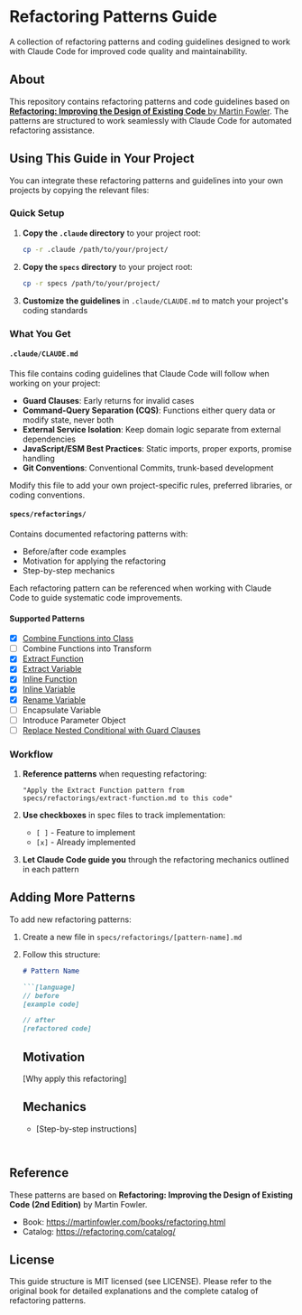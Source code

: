 # Refactoring Patterns Guide

A collection of refactoring patterns and coding guidelines designed to work with Claude Code for improved code quality and maintainability.

## About

This repository contains refactoring patterns and code guidelines based on [**Refactoring: Improving the Design of Existing Code** by Martin Fowler](https://martinfowler.com/books/refactoring.html). The patterns are structured to work seamlessly with Claude Code for automated refactoring assistance.

## Using This Guide in Your Project

You can integrate these refactoring patterns and guidelines into your own projects by copying the relevant files:

### Quick Setup

1. **Copy the `.claude` directory** to your project root:
   ```bash
   cp -r .claude /path/to/your/project/
   ```

2. **Copy the `specs` directory** to your project root:
   ```bash
   cp -r specs /path/to/your/project/
   ```

3. **Customize the guidelines** in `.claude/CLAUDE.md` to match your project's coding standards

### What You Get

#### `.claude/CLAUDE.md`
This file contains coding guidelines that Claude Code will follow when working on your project:

- **Guard Clauses**: Early returns for invalid cases
- **Command-Query Separation (CQS)**: Functions either query data or modify state, never both
- **External Service Isolation**: Keep domain logic separate from external dependencies
- **JavaScript/ESM Best Practices**: Static imports, proper exports, promise handling
- **Git Conventions**: Conventional Commits, trunk-based development

Modify this file to add your own project-specific rules, preferred libraries, or coding conventions.

#### `specs/refactorings/`
Contains documented refactoring patterns with:

- Before/after code examples
- Motivation for applying the refactoring
- Step-by-step mechanics

Each refactoring pattern can be referenced when working with Claude Code to guide systematic code improvements.

#### Supported Patterns

- [x] [Combine Functions into Class](specs/refactorings/combine-functions-into-class.md)
- [ ] Combine Functions into Transform
- [x] [Extract Function](specs/refactorings/extract-function.md)
- [x] [Extract Variable](specs/refactorings/extract-variable.md)
- [x] [Inline Function](specs/refactorings/inline-function.md)
- [x] [Inline Variable](specs/refactorings/inline-variable.md)
- [x] [Rename Variable](specs/refactorings/rename-variable.md)
- [ ] Encapsulate Variable
- [ ] Introduce Parameter Object
- [ ] [Replace Nested Conditional with Guard Clauses](specs/refactorings/replace-nested-conditional-with-guard-clauses.md)

### Workflow

1. **Reference patterns** when requesting refactoring:
   ```
   "Apply the Extract Function pattern from specs/refactorings/extract-function.md to this code"
   ```

2. **Use checkboxes** in spec files to track implementation:
   - `[ ]` - Feature to implement
   - `[x]` - Already implemented

3. **Let Claude Code guide you** through the refactoring mechanics outlined in each pattern

## Adding More Patterns

To add new refactoring patterns:

1. Create a new file in `specs/refactorings/[pattern-name].md`
2. Follow this structure:
   ```markdown
   # Pattern Name

   ```[language]
   // before
   [example code]

   // after
   [refactored code]
   ```

   ## Motivation
   [Why apply this refactoring]

   ## Mechanics
   - [Step-by-step instructions]
   ```


## Reference

These patterns are based on **Refactoring: Improving the Design of Existing Code (2nd Edition)** by Martin Fowler.

- Book: https://martinfowler.com/books/refactoring.html
- Catalog: https://refactoring.com/catalog/

## License

This guide structure is MIT licensed (see LICENSE). Please refer to the original book for detailed explanations and the complete catalog of refactoring patterns.
